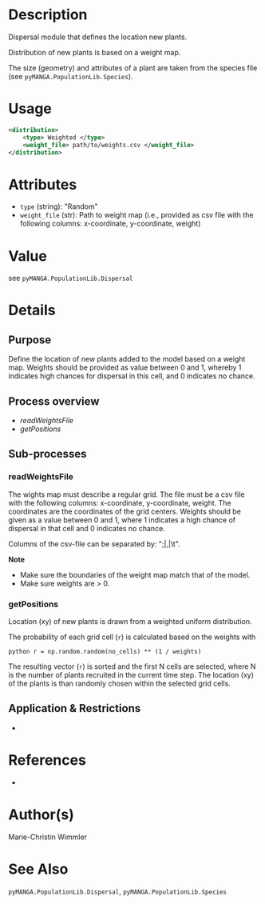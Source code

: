 # Description

Dispersal module that defines the location new plants.

Distribution of new plants is based on a weight map.

The size (geometry) and attributes of a plant are taken from the species file (see ``pyMANGA.PopulationLib.Species``).

# Usage

```xml
<distribution>
    <type> Weighted </type>
    <weight_file> path/to/weights.csv </weight_file>
</distribution>
```

# Attributes

- ``type`` (string): "Random"
- ``weight_file`` (str): Path to weight map (i.e., provided as csv file with the following columns: x-coordinate, y-coordinate, weight)

# Value

see ``pyMANGA.PopulationLib.Dispersal``

# Details
## Purpose

Define the location of new plants added to the model based on a weight map.
Weights should be provided as value between 0 and 1, whereby 1 indicates high chances for dispersal in this cell, and 0 indicates no chance.

## Process overview

- _readWeightsFile_
- _getPositions_

## Sub-processes
### readWeightsFile

The wights map must describe a regular grid.
The file must be a csv file with the following columns: x-coordinate, y-coordinate, weight.
The coordinates are the coordinates of the grid centers.
Weights should be given as a value between 0 and 1, where 1 indicates a high chance of dispersal in that cell and 0 indicates no chance.

Columns of the csv-file can be separated by: ";|,|\t".

**Note** 
- Make sure the boundaries of the weight map match that of the model.
- Make sure weights are > 0.

### getPositions

Location (xy) of new plants is drawn from a weighted uniform distribution.

The probability of each grid cell (`r`) is calculated based on the weights with

``python
r = np.random.random(no_cells) ** (1 / weights)
``

The resulting vector (`r`) is sorted and the first N cells are selected, where N is the number of plants recruited in the current time step.
The location (xy) of the plants is than randomly chosen within the selected grid cells.

## Application & Restrictions

-

# References

-

# Author(s)

Marie-Christin Wimmler


# See Also

``pyMANGA.PopulationLib.Dispersal``,
``pyMANGA.PopulationLib.Species``



